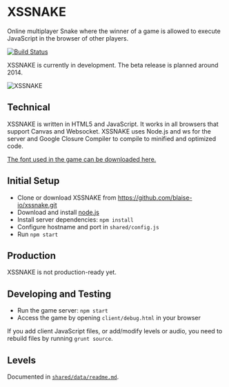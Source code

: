 # XSSNAKE

Online multiplayer Snake where the winner of a game is allowed to execute
JavaScript in the browser of other players.

[![Build Status](https://travis-ci.org/blaise-io/xssnake.png?branch=master)](https://travis-ci.org/blaise-io/xssnake)

XSSNAKE is currently in development. The beta release is planned around 2014.

![XSSNAKE](https://i.imgur.com/Gsz4ajb.png)

## Technical

XSSNAKE is written in HTML5 and JavaScript. It works in all browsers that
support Canvas and Websocket. XSSNAKE uses Node.js and ws for the server
and Google Closure Compiler to compile to minified and optimized code.

[The font used in the game can be downloaded here.](http://fontstruct.com/fontstructions/show/xssnake)

## Initial Setup

 * Clone or download XSSNAKE from https://github.com/blaise-io/xssnake.git
 * Download and install [node.js](http://nodejs.org/)
 * Install server dependencies: `npm install`
 * Configure hostname and port in `shared/config.js`
 * Run `npm start`

## Production

XSSNAKE is not production-ready yet.

## Developing and Testing

 * Run the game server: `npm start`
 * Access the game by opening `client/debug.html` in your browser

If you add client JavaScript files, or add/modify levels or audio, you need
to rebuild files by running `grunt source`.

## Levels

Documented in [`shared/data/readme.md`](shared/data/readme.md).
